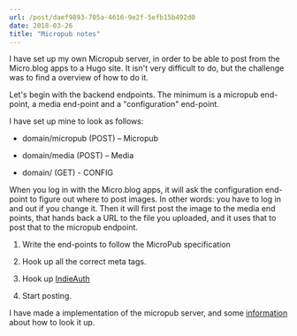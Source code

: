 ```yaml
---
url: /post/daef9893-705a-4616-9e2f-5efb15b492d0
date: 2018-03-26
title: "Micropub notes"
---
```




I have set up my own Micropub server, in order to be able to post from the Micro.blog apps to a Hugo site. It isn't very difficult to do, but the challenge was to find a overview of how to do it. 



Let's begin with the backend endpoints. The minimum is a micropub end-point, a media end-point and a "configuration" end-point. 



I have set up mine to look as follows:



- domain/micropub (POST) – Micropub

- domain/media (POST) – Media

- domain/ (GET) - CONFIG 



When you log in with the Micro.blog apps, it will ask the configuration end-point to figure out where to post images. In other words: you have to log in and out if you change it. Then it will first post the image to the media end points, that hands back a URL to the file you uploaded, and it uses that to post that to the micropub endpoint. 



1. Write the end-points to follow the MicroPub specification

2. Hook up all the correct meta tags. 

3. Hook up [IndieAuth](https://indieauth.com)

4. Start posting. 





I have made a implementation of the micropub server, and some [information](https://github.com/hjertnes/micropub) about how to look it up. 
